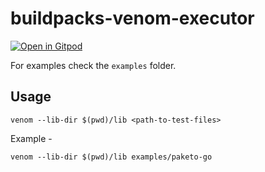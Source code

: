 # buildpacks-venom-executor

[![Open in Gitpod](https://gitpod.io/button/open-in-gitpod.svg)](https://gitpod.io/#https://github.com/samj1912/buildpacks-venom-executor)

For examples check the `examples` folder.

## Usage

`venom --lib-dir $(pwd)/lib <path-to-test-files>`

Example -

`venom --lib-dir $(pwd)/lib examples/paketo-go`
